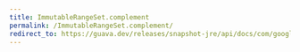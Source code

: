 ```yaml
---
title: ImmutableRangeSet.complement
permalink: /ImmutableRangeSet.complement/
redirect_to: https://guava.dev/releases/snapshot-jre/api/docs/com/google/common/collect/ImmutableRangeSet.html#complement--
---
```

